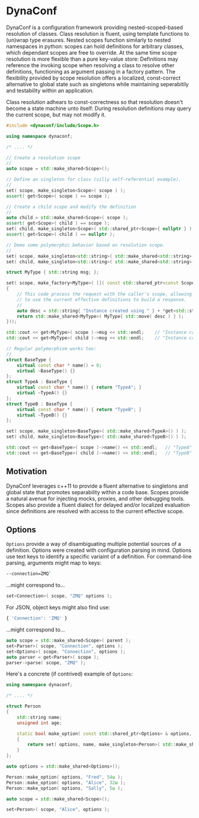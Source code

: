 
# DynaConf #

DynaConf is a configuration framework providing nested-scoped-based resolution of classes. Class resolution is fluent, using template functions to (un)wrap type erasures. Nested scopes function similarly to nested namespaces in python: scopes can hold definitions for arbitrary classes, which dependant scopes are free to override. At the same time scope resolution is more flexible than a pure key-value store: Definitions may reference the invoking scope when resolving a class to resolve other definitions, functioning as argument passing in a factory pattern. The flexibility provided by scope resolution offers a localized, const-correct alternative to global state such as singletons while maintaining seperabitily and testability within an application.

Class resolution adhears to const-correctness so that resolution doesn't become a state machine unto itself: During resolution definitions may query the current scope, but may not modify it. 

```c++
#include <dynaconf/include/Scope.h>

using namespace dynaconf;

/* .... */

// Create a resolution scope
//
auto scope = std::make_shared<Scope>();

// Define an singleton for class (silly self-referential example).
//
set( scope, make_singleton<Scope>( scope ) );
assert( get<Scope>( scope ) == scope );

// Create a child scope and modify the definition
//
auto child = std::make_shared<Scope>( scope );
assert( get<Scope>( child ) == scope );
set( child, make_singleton<Scope>( std::shared_ptr<Scope>{ nullptr } ) );
assert( get<Scope>( child ) == nullptr );

// Demo some polymorphic behavior based on resolution scope.
//
set( scope, make_singleton<std::string>( std::make_shared<std::string>( "parent scope" ) ) );
set( child, make_singleton<std::string>( std::make_shared<std::string>( "child scope" ) ) );

struct MyType { std::string msg; };

set( scope, make_factory<MyType>( []( const std::shared_ptr<const Scope> & current )
{
	// This code process the request with the caller's scope, allowing it
	// to use the current effective definitions to build a response.
	//
	auto desc = std::string{ "Instance created using " } + *get<std::string>( current );
	return std::make_shared<MyType>( MyType{ std::move( desc ) } );
}));

std::cout << get<MyType>( scope )->msg << std::endl;	// "Instance created using parent scope"
std::cout << get<MyType>( child )->msg << std::endl;	// "Instance created using child scope"

// Regular polymorphism works too:
//
struct BaseType { 
	virtual const char * name() = 0;
	virtual ~BaseType() {}
};
struct TypeA : BaseType {
	virtual const char * name() { return "TypeA"; }
	virtual ~TypeA() {}
};
struct TypeB : BaseType { 
	virtual const char * name() { return "TypeB"; }
	virtual ~TypeB() {}
};

set( scope, make_singleton<BaseType>( std::make_shared<TypeA>() ) );
set( child, make_singleton<BaseType>( std::make_shared<TypeB>() ) );

std::cout << get<BaseType>( scope )->name() << std::endl;	// "TypeA"
std::cout << get<BaseType>( child )->name() << std::endl;	// "TypeB"

```

## Motivation ##

DynaConf leverages c++11 to provide a fluent alternative to singletons and global state that promotes separability within a code base. Scopes provide a natural avenue for injecting mocks, proxies, and other debugging tools. Scopes also provide a fluent dialect for delayed and/or localized evaluation since definitions are resolved with access to the current effective scope.

## Options ##

`Options` provide a way of disambiguating multiple potential sources of a definition. Options were created with configuration parsing in mind. Options use text keys to identify a specific variaint of a definition. For command-line parsing, arguments might map to keys:

```sh
--connection=ZMQ`
```

...might correspond to...

```c++
set<Connection>( scope, "ZMQ" options );
```

For JSON, object keys might also find use: 

```js
{ 'Connection': 'ZMQ' }
```

...might correspond to...

```c++
auto scope = std::make_shared<Scope>( parent );
set<Parser>( scope, "Connection", options );
set<Options>( scope, "Connection", options );
auto parser = get<Parser>( scope );
parser->parse( scope, "ZMQ" );

```

Here's a concrete (if contrived) example of `Options`:

```c++
using namespace dynaconf;

/* .... */

struct Person
{
	std::string name;
	unsigned int age;

	static bool make_option( const std::shared_ptr<Options> & options, const std::string & name, unsigned int age )
	{
		return set( options, name, make_singleton<Person>( std::make_shared<Person>( name, age ) ) );
	}
};

auto options = std::make_shared<Options>();

Person::make_option( options, "Fred", 54u );
Person::make_option( options, "Alice", 32u );
Person::make_option( options, "Sally", 5u );

auto scope = std::make_shared<Scope>();

set<Person>( scope, "Alice", options );
```
